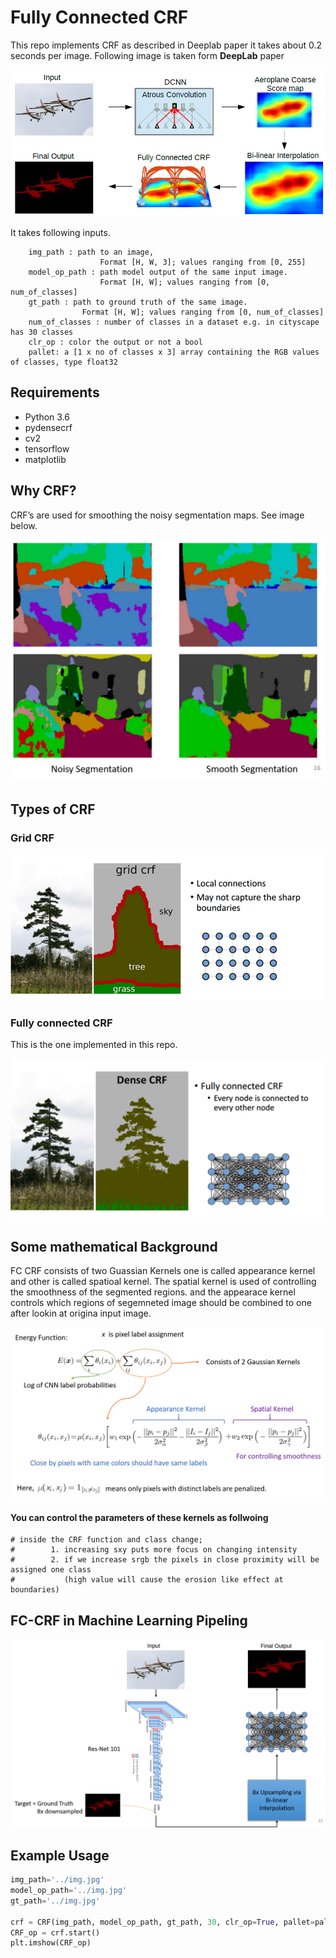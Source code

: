 # Fully Connected CRF

This repo implements CRF as described in Deeplab paper it takes about 0.2 seconds per image. Following image is taken form **DeepLab** paper

![alt text](https://github.com/Mr-TalhaIlyas/Conditional-Random-Fields-CRF/blob/master/screens/img1.png)

It takes following inputs.

```
    img_path : path to an image, 
                    Format [H, W, 3]; values ranging from [0, 255]
    model_op_path : path model output of the same input image.
                    Format [H, W]; values ranging from [0, num_of_classes]
    gt_path : path to ground truth of the same image. 
                Format [H, W]; values ranging from [0, num_of_classes]
    num_of_classes : number of classes in a dataset e.g. in cityscape has 30 classes
    clr_op : color the output or not a bool
    pallet: a [1 x no of classes x 3] array containing the RGB values of classes, type float32
```
## Requirements

* Python 3.6
* pydensecrf
* cv2
* tensorflow
* matplotlib

## Why CRF?

CRF’s are used for smoothing the noisy segmentation maps. See image below.

![alt text](https://github.com/Mr-TalhaIlyas/Conditional-Random-Fields-CRF/blob/master/screens/img2.png)

## Types of CRF

### Grid CRF

![alt text](https://github.com/Mr-TalhaIlyas/Conditional-Random-Fields-CRF/blob/master/screens/img4.png)

### Fully connected CRF
This is the one implemented in this repo.

![alt text](https://github.com/Mr-TalhaIlyas/Conditional-Random-Fields-CRF/blob/master/screens/img5.png)

## Some mathematical Background

FC CRF consists of two Guassian Kernels one is called appearance kernel and other is called spatioal kernel. The spatial kernel is used of controlling the smoothness of the segmented regions.
and the appearace kernel controls which regions of segemneted image should be combined to one after lookin at origina input image.

![alt text](https://github.com/Mr-TalhaIlyas/Conditional-Random-Fields-CRF/blob/master/screens/img3.png)

#### You can control the parameters of these kernels as follwoing
```
# inside the CRF function and class change;
#        1. increasing sxy puts more focus on changing intensity
#        2. if we increase srgb the pixels in close proximity will be assigned one class 
#           (high value will cause the erosion like effect at boundaries)
```
## FC-CRF in Machine Learning Pipeling

![alt text](https://github.com/Mr-TalhaIlyas/Conditional-Random-Fields-CRF/blob/master/screens/img6.png)

## Example Usage

```python
img_path='../img.jpg'
model_op_path='../img.jpg'
gt_path='../img.jpg'

crf = CRF(img_path, model_op_path, gt_path, 30, clr_op=True, pallet=pallet)
CRF_op = crf.start()
plt.imshow(CRF_op)

```
